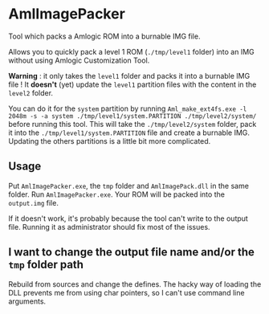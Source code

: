 # AmlImagePacker
Tool which packs a Amlogic ROM into a burnable IMG file.

Allows you to quickly pack a level 1 ROM (`./tmp/level1` folder) into an IMG without using Amlogic Customization Tool.

**Warning** : it only takes the `level1` folder and packs it into a burnable IMG file ! It **doesn't** (yet) update the `level1` partition files with the content in the `level2` folder. 

You can do it for the `system` partition by running `Aml_make_ext4fs.exe -l 2048m -s -a system ./tmp/level1/system.PARTITION ./tmp/level2/system/` before running this tool. This will take the `./tmp/level2/system` folder, pack it into the `./tmp/level1/system.PARTITION` file and create a burnable IMG. Updating the others partitions is a little bit more complicated.

## Usage

Put `AmlImagePacker.exe`, the `tmp` folder and `AmlImagePack.dll` in the same folder. Run `AmlImagePacker.exe`. Your ROM will be packed into the `output.img` file.

If it doesn't work, it's probably because the tool can't write to the output file. Running it as administrator should fix most of the issues.

## I want to change the output file name and/or the `tmp` folder path

Rebuild from sources and change the defines. The hacky way of loading the DLL prevents me from using char pointers, so I can't use command line arguments.
